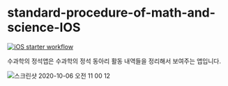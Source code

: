# standard-procedure-of-math-and-science-IOS

[![iOS starter workflow](https://github.com/hyunwoo6321/standard-procedure-of-math-and-science/actions/workflows/ios.yml/badge.svg?branch=ios)](https://github.com/hyunwoo6321/standard-procedure-of-math-and-science/actions/workflows/ios.yml)

수과학의 정석앱은 수과학의 정석 동아리 활동 내역들을 정리해서 보여주는 앱입니다.

![스크린샷 2020-10-06 오전 11 00 12](https://user-images.githubusercontent.com/65493966/95150433-1ce94980-07c3-11eb-838c-b7db189e07ad.png)
